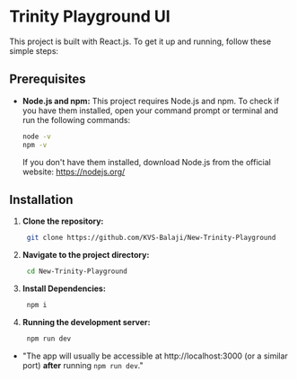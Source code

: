 # Trinity Playground UI

This project is built with React.js. To get it up and running, follow these simple steps:

## Prerequisites

* **Node.js and npm:** This project requires Node.js and npm. To check if you have them installed, open your command prompt or terminal and run the following commands:

    ```bash
    node -v
    npm -v
    ```

    If you don't have them installed, download Node.js from the official website: https://nodejs.org/


## Installation

1. **Clone the repository:**

   ```bash
    git clone https://github.com/KVS-Balaji/New-Trinity-Playground
   ```

2. **Navigate to the project directory:**

   ```bash
    cd New-Trinity-Playground
   ```

3. **Install Dependencies:**

   ```bash
    npm i
   ```

4. **Running the development server:**
   ```bash
    npm run dev
   ```

* "The app will usually be accessible at http://localhost:3000 (or a similar port) **after** running ```npm run dev```."
